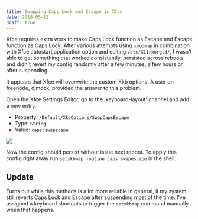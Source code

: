 ```yaml
---
title: Swapping Caps Lock and Escape in Xfce
date: 2018-05-12
draft: true
---
```


Xfce requires extra work to make Caps Lock function as Escape and Escape function as Caps
Lock. After various attempts using `xmodmap` in combination with Xfce autostart
application option and editing `/etc/X11/xorg.d/`, I wasn't able to get something that
worked consistently, persisted across reboots and didn't revert my config randomly after
a few minutes, a few hours or after suspending.

It appears that Xfce will overwrite the custom Xkb options. A user on freenode, djmock,
provided the answer to this problem.

Open the Xfce Settings Editor, go to the 'keyboard-layout' channel and add a new entry,

- Property: `/Default/XkbOptions/SwapCapsEscape`
- Type: `String`
- Value: `caps:swapscape`

![](/assets/img/content/swapping-caps-lock-and-escape-in-xfce.jpg)

Now the config should persist without issue next reboot. To apply this config right away
run `setxkbmap -option caps:swapescape` in the shell.

## Update

Turns out while this methods is a lot more reliable in general, it my system still
reverts Caps Lock and Escape after suspending most of the time. I've assigned a keyboard
shortcuts to trigger the `setxkbmap` command manually when that happens.
